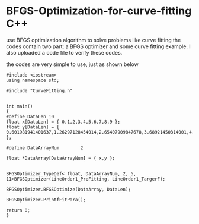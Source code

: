 # BFGS-Optimization-for-curve-fitting C++
use BFGS optimization algorithm to solve problems like curve fitting
the codes contain two part: a BFGS optimizer and some curve fitting example.
I also uploaded a code file to verify these codes.

the codes are very simple to use, just as shown below
```
#include <iostream>
using namespace std;

#include "CurveFitting.h"


int main()
{
#define DataLen	10
float x[DataLen] = { 0,1,2,3,4,5,6,7,8,9 };
float y[DataLen] = { 0.601981941401637,1.26297128454014,2.65407909847678,3.68921450314001,4.74815159282371,5.45054159850250,6.08382137799693,7.22897696871682,8.91333736150167,9.15237801896922 };

#define DataArrayNum		2

float *DataArray[DataArrayNum] = { x,y };


BFGSOptimizer_TypeDef< float, DataArrayNum, 2, 5, 11>BFGSOptimizer(LineOrder1_PreFitting, LineOrder1_TargerF);

BFGSOptimizer.BFGSOptimize(DataArray, DataLen);

BFGSOptimizer.PrintfFitPara();

return 0;
}
```
